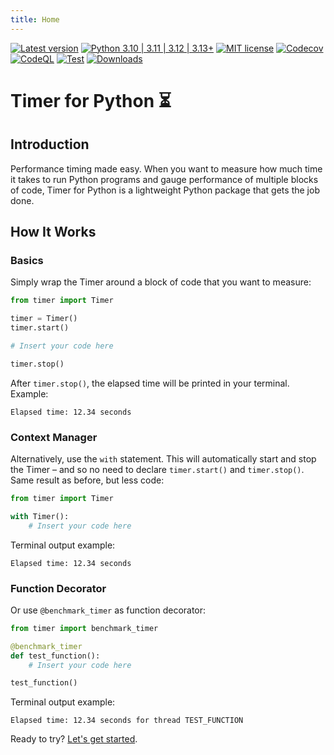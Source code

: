 ```yaml
---
title: Home
---
```


[![Latest version](https://img.shields.io/static/v1?label=version&message=0.7.11&color=yellowgreen)](https://github.com/jakob-bagterp/timer-for-python/releases/latest)
[![Python 3.10 | 3.11 | 3.12 | 3.13+](https://img.shields.io/static/v1?label=python&message=3.10%20|%203.11%20|%203.12%20|%203.13%2B&color=blueviolet)](https://www.python.org)
[![MIT license](https://img.shields.io/static/v1?label=license&message=MIT&color=blue)](https://github.com/jakob-bagterp/timer-for-python/blob/master/LICENSE.md)
[![Codecov](https://codecov.io/gh/jakob-bagterp/timer-for-python/branch/master/graph/badge.svg?token=P4IT8WQO0R)](https://codecov.io/gh/jakob-bagterp/timer-for-python)
[![CodeQL](https://github.com/jakob-bagterp/timer-for-python/actions/workflows/codeql.yml/badge.svg)](https://github.com/jakob-bagterp/timer-for-python/actions/workflows/codeql.yml)
[![Test](https://github.com/jakob-bagterp/timer-for-python/actions/workflows/test.yml/badge.svg)](https://github.com/jakob-bagterp/timer-for-python/actions/workflows/test.yml)
[![Downloads](https://static.pepy.tech/badge/timer-for-python)](https://pepy.tech/project/timer-for-python)

# Timer for Python ⏳
## Introduction
Performance timing made easy. When you want to measure how much time it takes to run Python programs and gauge performance of multiple blocks of code, Timer for Python is a lightweight Python package that gets the job done.

## How It Works
### Basics
Simply wrap the Timer around a block of code that you want to measure:

```python linenums="1" hl_lines="6"
from timer import Timer

timer = Timer()
timer.start()

# Insert your code here

timer.stop()
```

After `timer.stop()`, the elapsed time will be printed in your terminal. Example:

```text title=""
Elapsed time: 12.34 seconds
```

### Context Manager
Alternatively, use the `with` statement. This will automatically start and stop the Timer – and so no need to declare `timer.start()` and `timer.stop()`. Same result as before, but less code:

```python linenums="1" hl_lines="4"
from timer import Timer

with Timer():
    # Insert your code here
```

Terminal output example:

```text title=""
Elapsed time: 12.34 seconds
```

### Function Decorator
Or use `@benchmark_timer` as function decorator:

```python linenums="1" hl_lines="3"
from timer import benchmark_timer

@benchmark_timer
def test_function():
    # Insert your code here

test_function()

```

Terminal output example:

```text title=""
Elapsed time: 12.34 seconds for thread TEST_FUNCTION
```

Ready to try? [Let's get started](./getting-started/index.md).
